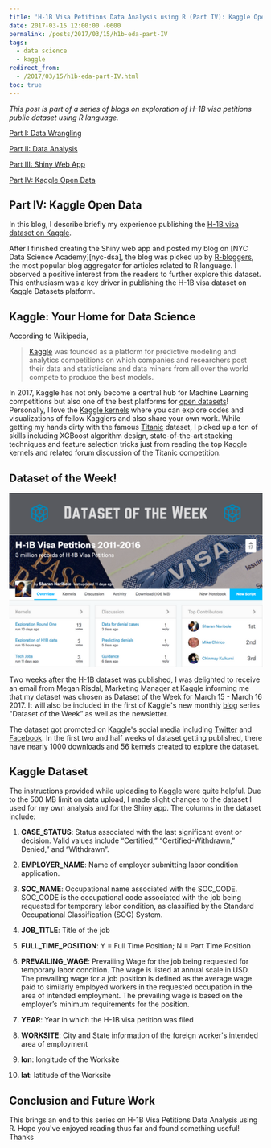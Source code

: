```yaml
---
title: 'H-1B Visa Petitions Data Analysis using R (Part IV): Kaggle Open Data'
date: 2017-03-15 12:00:00 -0600
permalink: /posts/2017/03/15/h1b-eda-part-IV
tags:
  - data science
  - kaggle
redirect_from:
  - /2017/03/15/h1b-eda-part-IV.html
toc: true
---
```


*This post is part of a series of blogs on exploration of H-1B visa petitions public dataset using R language.*

[Part I: Data Wrangling][h1b-part-I]

[Part II: Data Analysis][h1b-part-II]

[Part III: Shiny Web App][h1b-part-III]

[Part IV: Kaggle Open Data][h1b-part-IV]

## Part IV: Kaggle Open Data

In this blog, I describe briefly my experience publishing the [H-1B visa dataset on Kaggle][kaggle-h1b].

After I finished creating the Shiny web app and posted my blog on [NYC Data Science Academy][nyc-dsa], the blog was picked up by [R-bloggers][r-bloggers], the most popular blog aggregator for articles related to R language. I observed a positive interest from the readers to further explore this dataset. This enthusiasm was a key driver in publishing the H-1B visa dataset on Kaggle Datasets platform.

## Kaggle: Your Home for Data Science

According to Wikipedia,

> [Kaggle][kaggle-home] was founded as a platform for predictive modeling and analytics competitions on which companies and researchers post their data and statisticians and data miners from all over the world compete to produce the best models.

In 2017, Kaggle has not only become a central hub for Machine Learning competitions but also one of the best platforms for [open datasets][kaggle-datasets]! Personally, I love the [Kaggle kernels][kaggle-kernels] where you can explore codes and visualizations of fellow Kagglers and also share your own work. While getting my hands dirty with the famous [Titanic][kaggle-titanic] dataset, I picked up a ton of skills including XGBoost algorithm design, state-of-the-art stacking techniques and feature selection tricks just from reading the top Kaggle kernels and related forum discussion of the Titanic competition.

## Dataset of the Week!

![Kaggle H-1B Dataset of the Week](/images/h_1b_kaggle/h1_b_kaggle.png "Kaggle H-1B Dataset of the Week")

Two weeks after the [H-1B dataset][kaggle-h1b] was published, I was delighted to receive an email from Megan Risdal, Marketing Manager at Kaggle informing me that my dataset was chosen as Dataset of the Week for March 15 - March 16 2017. It will also be included in the first of Kaggle's new monthly [blog][kaggle-blog] series "Dataset of the Week” as well as the newsletter.

The dataset got promoted on Kaggle's social media including [Twitter][kaggle-twitter] and [Facebook][kaggle-facebook]. In the first two and half weeks of dataset getting published, there have nearly 1000 downloads and 56 kernels created to explore the dataset.

## Kaggle Dataset

The instructions provided while uploading to Kaggle were quite helpful. Due to the 500 MB limit on data upload, I made slight changes to the dataset I used for my own analysis and for the Shiny app. The columns in the dataset include:

1. **CASE_STATUS**: Status associated with the last significant event or decision. Valid values include “Certified,” “Certified-Withdrawn,” Denied,” and “Withdrawn”.

2. **EMPLOYER_NAME**: Name of employer submitting labor condition application.

3. **SOC_NAME**: Occupational name associated with the SOC_CODE. SOC_CODE is the occupational code associated with the job being requested for temporary labor condition, as classified by the Standard Occupational Classification (SOC) System.

4. **JOB_TITLE**: Title of the job

5. **FULL_TIME_POSITION**: Y = Full Time Position; N = Part Time Position

6. **PREVAILING_WAGE**: Prevailing Wage for the job being requested for temporary labor condition. The wage is listed at annual scale in USD. The prevailing wage for a job position is defined as the average wage paid to similarly employed workers in the requested occupation in the area of intended employment. The prevailing wage is based on the employer’s minimum requirements for the position.

7. **YEAR**: Year in which the H-1B visa petition was filed

8. **WORKSITE**: City and State information of the foreign worker's intended area of employment

9. **lon**: longitude of the Worksite

10. **lat**: latitude of the Worksite


## Conclusion and Future Work

This brings an end to this series on H-1B Visa Petitions Data Analysis using R. Hope you've enjoyed reading thus far and found something useful! Thanks

[reddit]: https://www.reddit.com/
[kaggle-facebook]: https://www.facebook.com/kaggle/photos/a.10150387148668464.377856.135534208463/10155150524548464/
[kaggle-twitter]: https://twitter.com/kaggle/status/842108218709037056
[kaggle-blog]: http://blog.kaggle.com/
[kaggle-h1b]: https://www.kaggle.com/nsharan/h-1b-visa
[kaggle-titanic]: https://www.kaggle.com/c/titanic
[kaggle-kernels]: https://www.kaggle.com/kernels
[kaggle-datasets]: https://www.kaggle.com/datasets/
[kaggle-home]: https://www.kaggle.com/
[r-bloggers]: https://www.r-bloggers.com/h-1b-visa-petitions-exploratory-data-analysis/
[h1b-part-I]: https://sharan-naribole.github.io/2017/02/24/h1b-eda-part-I.html
[h1b-part-II]: https://sharan-naribole.github.io/2017/02/26/h1b-eda-part-II.html
[h1b-part-III]: https://sharan-naribole.github.io/2017/02/28/h1b-eda-part-III.html
[h1b-part-IV]: https://sharan-naribole.github.io/2017/03/15/h1b-eda-part-IV.html
